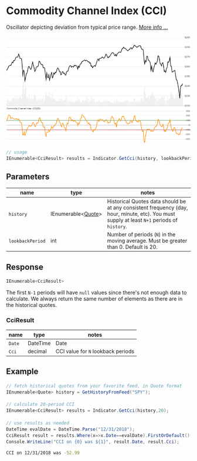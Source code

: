 ﻿# Commodity Channel Index (CCI)

Oscillator depicting deviation from typical price range.
[More info ...](https://school.stockcharts.com/doku.php?id=technical_indicators:commodity_channel_index_cci)

![image](chart.png)

```csharp
// usage
IEnumerable<CciResult> results = Indicator.GetCci(history, lookbackPeriod);  
```

## Parameters

| name | type | notes
| -- |-- |--
| `history` | IEnumerable\<[Quote](../../docs/GUIDE.md#quote)\> | Historical Quotes data should be at any consistent frequency (day, hour, minute, etc).  You must supply at least `N+1` periods of `history`.
| `lookbackPeriod` | int | Number of periods (`N`) in the moving average.  Must be greater than 0.  Default is 20.

## Response

```csharp
IEnumerable<CciResult>
```

The first `N-1` periods will have `null` values since there's not enough data to calculate.  We always return the same number of elements as there are in the historical quotes.

### CciResult

| name | type | notes
| -- |-- |--
| `Date` | DateTime | Date
| `Cci` | decimal | CCI value for `N` lookback periods

## Example

```csharp
// fetch historical quotes from your favorite feed, in Quote format
IEnumerable<Quote> history = GetHistoryFromFeed("SPY");

// calculate 20-period CCI
IEnumerable<CciResult> results = Indicator.GetCci(history,20);

// use results as needed
DateTime evalDate = DateTime.Parse("12/31/2018");
CciResult result = results.Where(x=>x.Date==evalDate).FirstOrDefault();
Console.WriteLine("CCI on {0} was ${1}", result.Date, result.Cci);
```

```bash
CCI on 12/31/2018 was -52.99
```
